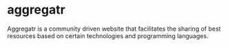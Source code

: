 # aggregatr
Aggregatr is a community driven website that facilitates the sharing of best resources based on certain technologies and programming languages.
